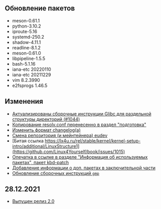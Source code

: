 <!-- ## Обновления пакетов
## Изменения
## Благодарности -->

<!--
 - при апдейтах лучше писать "сверху" списка, а не в алфавитном порядке
 - давать понятное описание того, что изменилось (или брать с issue)
 - новые записи добавлять наверх 
-->

## Обновление пакетов

- meson-0.61.1
- python-3.10.2
- iproute-5.16
- systemd-250.2
- shadow-4.11.1
- readline-8.1.2
- meson-0.61.0
- libpipeline-1.5.5
- bash-5.1.16
- iana-etc 20220110
- iana-etc 20211229
- vim 8.2.3990
- e2fsprogs 1.46.5

## Изменения

- [Актуализированы сборочные инструкции Glibc для раздельной структуры директорий (#1044)](https://github.com/Linux4Yourself/book/issues/1044)
- [Копирование resolv.conf перенесенно в раздел "подготовка"](https://github.com/Linux4Yourself/book/issues/933)
- [Изменить формат changelog(а)](https://github.com/Linux4Yourself/book/issues/963)
- [Cмена репозитория (и мейнтейнера) eudev](https://github.com/Linux4Yourself/book/issues/981)
- [Битая ссылка https://lx4u.ru/rel/stable/kernel/kernel-setup-intro/additional/LinuxStructure1](https://github.com/Linux4Yourself/book/issues/1015)
- [Опечатка в ссылке в разделе "Информация об используемых пакетах", пакет kbd-patch](https://github.com/Linux4Yourself/book/issues/1016)
- [Добавление информации о доп. пакетах в заключительной части](https://github.com/Linux4Yourself/book/issues/1014)
- [Обновление сборочных инструкций `gmp`](https://github.com/Linux4Yourself/book/pull/1018)


## 28.12.2021

- [Выпущен релиз 2.0](https://lx4u.ru/rel/2.0/)

